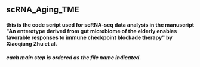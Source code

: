 ## scRNA_Aging_TME
#### this is the code script used for scRNA-seq data analysis in the manuscript "An enterotype derived from gut microbiome of the elderly enables favorable responses to immune checkpoint blockade therapy" by Xiaoqiang Zhu et al.

##### each main step is ordered as the file name indicated.
